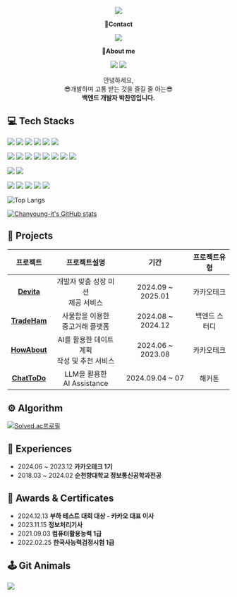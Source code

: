 <!-- header -->
<p align='center'>
  <img src="https://capsule-render.vercel.app/api?type=waving&color=ADD8E6&fontColor=0F1035&height=200&section=header&text=Welcome+to+Chanyoung's+Github!👋&fontSize=40"/>
</p>


<!-- Contact badge -->
<p align='center'><strong>📧Contact</strong></p>
<p align='center'>
  <!-- gmail -->
  <img src="https://img.shields.io/badge/uniti2037@gmail.com-EA4335?style=flat-square&logo=gmail&logoColor=white"/>
</p>

<!-- About me badge -->
<p align='center'><strong>👋About me</strong></p>
<p align='center'>
  <!-- Portfolio -->
<!--   <a href="https://substantial-radish-aee.notion.site/YOO-SEUNGAH-f8ec26cbeada4ee48ea40a940330324d?pvs=4"><img src="https://img.shields.io/badge/Portfolio-000000?style=flat-square&logo=notion&logoColor=white"/></a> -->
  <!-- Tistory -->
  <a href="https://young-code.tistory.com"><img src="https://img.shields.io/badge/Tech Blog-FF5722?style=flat-square&logo=tistory&logoColor=white"/></a>
  <!-- Velog -->
  <a href="https://velog.io/@uniti0903/posts"><img src="https://img.shields.io/badge/First Tech Blog-20C997?style=flat-square&logo=velog&logoColor=white"/></a>
</p>

<!-- 소개글 -->
<p align='center'>
  안녕하세요,<br>
  😎개발하며 고통 받는 것을 즐길 줄 아는😎<br>
  <strong>백엔드 개발자 박찬영입니다.</strong>
</p>

<!-- 기술 스택 -->
## 💻 Tech Stacks
<!-- Backend -->
<p>
  <img src="https://img.shields.io/badge/Java-b07219?style=flat-square&logoColor=white"/>
  <img src="https://img.shields.io/badge/Spring Boot-6DB33F?style=flat-square&logo=springboot&logoColor=white"/>
  <img src="https://img.shields.io/badge/Spring Data JPA-6DB33F?style=flat-square&logoColor=white"/>
  <img src="https://img.shields.io/badge/MySQL-4479A1?style=flat-square&logo=mysql&logoColor=white"/>
  <img src="https://img.shields.io/badge/Redis-DC382D?style=flat-square&logo=redis&logoColor=white"/>
  <img src="https://img.shields.io/badge/Apache JMeter-D22128?style=flat-square&logo=apache%20jmeter&logoColor=white"/>
</p>
<!-- DevOps -->
<p>
  <img src="https://img.shields.io/badge/amazon-FF9900?style=flat-square&logo=amazon&logoColor=black" />
  <img src="https://img.shields.io/badge/jenkins-D24939?style=flat-square&logo=jenkins&logoColor=white" />
  <img src="https://img.shields.io/badge/github%20actions-2088FF?style=flat-square&logo=github%20actions&logoColor=white" />
  <img src="https://img.shields.io/badge/docker-2496ED?style=flat-square&logo=docker&logoColor=white" />
  <img src="https://img.shields.io/badge/nginx-269539?style=flat-square&logo=nginx&logoColor=white" />
  <img src="https://img.shields.io/badge/terraform-623CE4?style=flat-square&logo=terraform&logoColor=white" />
  <img src="https://img.shields.io/badge/prometheus-E6522C?style=flat-square&logo=prometheus&logoColor=white" />
  <img src="https://img.shields.io/badge/grafana-F46800?style=flat-square&logo=grafana&logoColor=white" />
</p>
<!-- Frontend -->
<p>
  <img src="https://img.shields.io/badge/HTML5-E34F26?style=flat-square&logo=html5&logoColor=white"/>
  <img src="https://img.shields.io/badge/CSS3-1572B6?style=flat-square&logo=css3&logoColor=white"/>
</p>
<!-- Tools -->
<p>
  <img src="https://img.shields.io/badge/Git-F05032?style=flat-square&logo=git&logoColor=white"/>
  <img src="https://img.shields.io/badge/GitHub-181717?style=flat-square&logo=github&logoColor=white"/>
  <img src="https://img.shields.io/badge/Jira-0053CC?style=flat-square&logo=jira&logoColor=white"/>
  <img src="https://img.shields.io/badge/Notion-000000?style=flat-square&logo=notion&logoColor=white"/>
  <img src="https://img.shields.io/badge/discord-7289DA?style=flat-square&logo=discord&logoColor=white" />
</p>

<!-- 사용한 언어 순위 카드 -->
![Top Langs](https://github-readme-stats.vercel.app/api/top-langs/?username=SeungAh-Yoo99&layout=compact&theme=tokyonight)

<!-- GitHub Stats Card -->
[![Chanyoung-it's GitHub stats](https://github-readme-stats.vercel.app/api?username=chanyoungit&show_icons=true&theme=tokyonight)](https://github.com/chanyoungit/github-readme-stats)

<!-- 프로젝트 -->
## 💾 Projects
|프로젝트|프로젝트설명|기간|프로젝트유형|
|:---:|:---:|:---:|:---:|
|<strong>[Devita](https://github.com/chanyoungit/devita-app-backend)<strong>|개발자 맞춤 성장 미션 <br>제공 서비스|2024.09 ~ 2025.01|카카오테크|
|<strong>[TradeHam](https://github.com/chanyoungit/tradeham-backend)<strong>|사물함을 이용한 <br> 중고거래 플랫폼|2024.08 ~ 2024.12|백엔드 스터디|
|<strong>[HowAbout](https://github.com/chanyoungit/howabout-devops)<strong>|AI를 활용한 데이트 계획 <br>작성 및 추천 서비스|2024.06 ~ 2023.08|카카오테크|
|<strong>[ChatToDo](https://github.com/ktb-hackerthon)<strong>|LLM을 활용한 <br> AI Assistance|2024.09.04 ~ 07|해커톤|

<!-- 알고리즘 역량 -->
## ⚙️ Algorithm

<!-- solved.ac 프로필 -->
[![Solved.ac프로필](http://mazassumnida.wtf/api/v2/generate_badge?boj=uniti0903)](https://solved.ac/uniti0903)

<!-- 경험 -->
## 🏃 Experiences
<ul>
  <li>2024.06 ~ 2023.12 <strong>카카오테크 1기</strong></li>
  <li>2018.03 ~ 2024.02 <strong>순천향대학교 정보통신공학과전공</strong></li>
</ul>

<!-- 자격증 -->
## 🏅 Awards & Certificates
<ul>
  <li>2024.12.13 <strong>부하 테스트 대회 대상 - 카카오 대표 이사</strong></li>
  <li>2023.11.15 <strong>정보처리기사</strong></li>
  <li>2021.09.03 <strong>컴퓨터활용능력 1급</strong></li>
  <li>2022.02.25 <strong>한국사능력검정시험 1급</strong></li>
</ul>

<!-- 게임 -->
## 🕹️ Git Animals
<a href="https://github.com/devxb/gitanimals">
  <img src="https://render.gitanimals.org/farms/chanyoungit"/>
</a>
